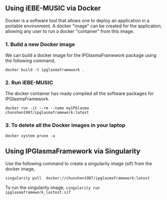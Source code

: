 ## Using iEBE-MUSIC via Docker

Docker is a software tool that allows one to deploy an application in a portable environment. A docker "image" can be created for the application, allowing any user to run a docker "container" from this image.

### 1. Build a new Docker image
We can build a docker image for the IPGlasmaFramework package using the following command,

    docker build -t ipglasmaframework .

### 2. Run iEBE-MUSIC
The docker container has ready compiled all the software packages for IPGlasmaFramework.

	docker run -it --rm --name myIPGlasma chunshen1987/ipglasmaframework:latest

### 3. To delete all the Docker images in your laptop

	docker system prune -a

## Using IPGlasmaFramework via Singularity

Use the following command to create a singularity image (sif) from the
docker image,

    singularity pull  docker://chunshen1987/ipglasmaframework:latest

To run the singularity image, `singularity run ipglasmaframework_lastest.sif`
